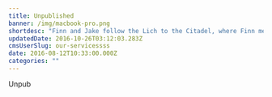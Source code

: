 ```yaml
---
title: Unpublished
banner: /img/macbook-pro.png
shortdesc: "Finn and Jake follow the Lich to the Citadel, where Finn meets his long lost dad."
updatedDate: 2016-10-26T03:12:03.283Z
cmsUserSlug: our-servicessss
date: 2016-08-12T10:33:00.000Z
categories: ""
---
```


Unpub
